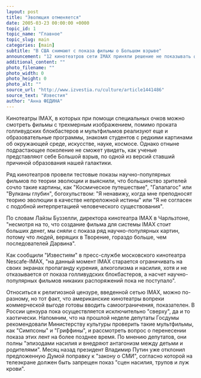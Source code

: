 ```yaml
---
layout: post
title: "Эволюция отменяется"
date: 2005-03-23 00:00:00 +0000
topic_id: 1
topic_name: "Главное"
topic_slug: main
categories: [main]
subtitle: "В США снимают с показа фильмы о Большом взрыве"
announcement: "12 кинотеатров сети IMAX приняли решение не показывать фильмы по теории эволюции, потому что они могут оскорбить религиозные чувства американцев."
additional_content: ""
photo_filename: ""
photo_width: 0
photo_height: 0
photo_alt: ""
source_url: "http://www.izvestia.ru/culture/article1441486"
source_text: "Известия"
author: "Анна ФЕДИНА"
---
```

Кинотеатры IMAX, в которых при помощи специальных очков можно смотреть фильмы с трехмерным изображением, помимо проката голливудских блокбастеров и мультфильмов реализуют еще и образовательные программы, знакомя студентов с редкими картинами об окружающей среде, искусстве, науке, космосе. Однако отныне подрастающее поколение не сможет увидеть, как ученые представляют себе Большой взрыв, по одной из версий ставший причиной образования нашей галактики.

Ряд кинотеатров провели тестовые показы научно-популярных фильмов по теории эволюции и выяснили, что большинство зрителей сочло такие картины, как "Космическое путешествие", "Галапагос" или "Вулканы глубин", богохульством: "Я ненавижу, когда мне преподносят теорию эволюции в качестве непреложной истины" или "Я не согласен с подобной интерпретацией человеческого существования".

По словам Лайзы Буззелли, директора кинотеатра IMAX в Чарльзтоне, "несмотря на то, что создание фильма для системы IMAX стоит больших денег, мы сняли с показа ряд научно-популярных картин, потому что людей, верящих в Творение, гораздо больше, чем последователей Дарвина".

Как сообщили "Известиям" в пресс-службе московского кинотеатра Nescafe-IMAX, "на данный момент IMAX старается ограничивать на своих экранах пропаганду курения, алкоголизма и насилия, хотя и не отказывается от показа голливудских блокбастеров, а насчет научно-популярных фильмов никаких распоряжений пока не поступало".

Относиться к религиозной цензуре, введенной сетью IMAX, можно по-разному, но тот факт, что американские кинотеатры вопреки коммерческой выгоде готовы вводить самоограничения, показателен. В России цензура пока осуществляется исключительно "сверху", да и то хаотически. Напомним, что на прошлой неделе депутаты Госдумы рекомендовали Министерству культуры проверить такие мультфильмы, как "Симпсоны" и "Гриффины", и рассмотреть вопрос о перенесении показа этих лент на более позднее время. По мнению депутатов, они полны "эпизодами насилия и внедряют антагонизм между детьми и родителями". Месяц назад президент Владимир Путин уже отклонил предложенную Думой поправку к "закону о СМИ", согласно которой на телеэкране должен быть запрещен показ "сцен насилия, трупов и луж крови".
